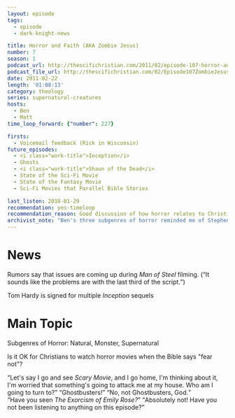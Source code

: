 ```yaml
---
layout: episode
tags:
  - episode
  - dark-knight-news 

title: Horror and Faith (AKA Zombie Jesus)
number: 7
season: 1
podcast_url: http://thescifichristian.com/2011/02/episode-107-horror-and-faith-aka-zombie-jesus/
podcast_file_url: http://thescifichristian.com/02/Episode107ZombieJesus.mp3
date: 2011-02-22
length: '01:08:13'
category: theology
series: supernatural-creatures
hosts:
  - Ben
  - Matt
time_loop_forward: {"number": 227}

firsts: 
  - Voicemail feedback (Rick in Wisconsin)
future_episodes: 
  - <i class="work-title">Inception</i>
  - Ghosts
  - <i class="work-title">Shaun of the Dead</i>
  - State of the Sci-Fi Movie
  - State of the Fantasy Movie
  - Sci-Fi Movies that Parallel Bible Stories

last_listen: 2018-01-29
recommendation: yes-timeloop
recommendation_reason: Good discussion of how horror relates to Christianity.
archivist_note: "Ben's three subgenres of horror reminded me of Stephen King's three categories of horror: gross-out (eg gore), horror (eg zombies, jump scares), and terror (eg knowing something is behind you but you turn around and no one is there)."
---
```

# News
Rumors say that issues are coming up during <i class="work-title">Man of Steel</i> filming. (<q class="ben inline">It sounds like the problems are with the last third of the script.</q>)

Tom Hardy is signed for multiple <i class="work-title">Inception</i> sequels

# Main Topic
Subgenres of Horror: Natural, Monster, Supernatural

Is it OK for Christians to watch horror movies when the Bible says "fear not"? 

<div class="quote">
  <q class="matt">Let's say I go and see <i class="work-title">Scary Movie</i>, and I go home, I'm thinking about it, I'm worried that something's going to attack me at my house. Who am I going to turn to?</q>
  <q class="ben">Ghostbusters!</q>
  <q class="matt">No, not Ghostbusters, God.</q>
</div>

<div class="quote">
  <q class="ben">Have you seen <i class="work-title">The Exorcism of Emily Rose?</i></q>
  <q class="matt">Absolutely not! Have you not been listening to anything on this episode?</q>
</div>
